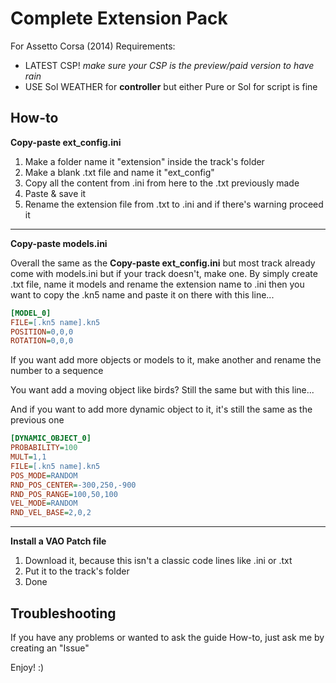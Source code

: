 # Complete Extension Pack
For Assetto Corsa (2014) Requirements:
- LATEST CSP! *make sure your CSP is the preview/paid version to have rain*
- USE Sol WEATHER for **controller** but either Pure or Sol for script is fine

## How-to
**Copy-paste ext_config.ini**
1. Make a folder name it "extension" inside the track's folder
2. Make a blank .txt file and name it "ext_config"
3. Copy all the content from .ini from here to the .txt previously made
4. Paste & save it
5. Rename the extension file from .txt to .ini and if there's warning proceed it
--------------------------------------------------------------------------------
**Copy-paste models.ini**

Overall the same as the **Copy-paste ext_config.ini** but most track already
come with models.ini but if your track doesn't, make one. By simply create .txt file, name it models and rename the extension name to .ini
then you want to copy the .kn5 name and paste it on there with this line...
```ini
[MODEL_0]
FILE=[.kn5 name].kn5
POSITION=0,0,0
ROTATION=0,0,0
```
If you want add more objects or models to it, make another and rename the number to a sequence

You want add a moving object like birds? Still the same but with this line...

And if you want to add more dynamic object to it, it's still the same as the previous one
```ini
[DYNAMIC_OBJECT_0]
PROBABILITY=100
MULT=1,1
FILE=[.kn5 name].kn5
POS_MODE=RANDOM
RND_POS_CENTER=-300,250,-900
RND_POS_RANGE=100,50,100
VEL_MODE=RANDOM
RND_VEL_BASE=2,0,2
```
--------------------------------------------------------------------------------
**Install a VAO Patch file**
1. Download it, because this isn't a classic code lines like .ini or .txt
2. Put it to the track's folder
3. Done

## Troubleshooting
If you have any problems or wanted to ask the guide How-to, just ask me by creating an "Issue"

Enjoy! :)
